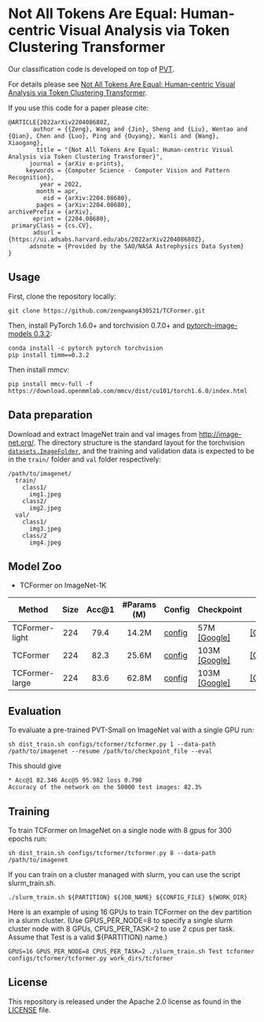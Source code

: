 # Not All Tokens Are Equal: Human-centric Visual Analysis via Token Clustering Transformer

Our classification code is developed on top of [PVT](https://github.com/whai362/PVT).

For details please see [Not All Tokens Are Equal: Human-centric Visual Analysis via Token Clustering Transformer](https://arxiv.org/abs/2204.08680). 

If you use this code for a paper please cite:


```
@ARTICLE{2022arXiv220408680Z,
       author = {{Zeng}, Wang and {Jin}, Sheng and {Liu}, Wentao and {Qian}, Chen and {Luo}, Ping and {Ouyang}, Wanli and {Wang}, Xiaogang},
        title = "{Not All Tokens Are Equal: Human-centric Visual Analysis via Token Clustering Transformer}",
      journal = {arXiv e-prints},
     keywords = {Computer Science - Computer Vision and Pattern Recognition},
         year = 2022,
        month = apr,
          eid = {arXiv:2204.08680},
        pages = {arXiv:2204.08680},
archivePrefix = {arXiv},
       eprint = {2204.08680},
 primaryClass = {cs.CV},
       adsurl = {https://ui.adsabs.harvard.edu/abs/2022arXiv220408680Z},
      adsnote = {Provided by the SAO/NASA Astrophysics Data System}
}
```

## Usage

First, clone the repository locally:
```
git clone https://github.com/zengwang430521/TCFormer.git
```
Then, install PyTorch 1.6.0+ and torchvision 0.7.0+ and [pytorch-image-models 0.3.2](https://github.com/rwightman/pytorch-image-models):

```
conda install -c pytorch pytorch torchvision
pip install timm==0.3.2
```

Then install mmcv:
```
pip install mmcv-full -f https://download.openmmlab.com/mmcv/dist/cu101/torch1.6.0/index.html
```


## Data preparation

Download and extract ImageNet train and val images from http://image-net.org/.
The directory structure is the standard layout for the torchvision [`datasets.ImageFolder`](https://pytorch.org/docs/stable/torchvision/datasets.html#imagefolder), and the training and validation data is expected to be in the `train/` folder and `val` folder respectively:

```
/path/to/imagenet/
  train/
    class1/
      img1.jpeg
    class2/
      img2.jpeg
  val/
    class1/
      img3.jpeg
    class/2
      img4.jpeg
```

## Model Zoo

- TCFormer on ImageNet-1K

| Method           | Size | Acc@1 | #Params (M) | Config                                          | Checkpoint                                                                                 | log|
|------------------|:----:|:-----:|:-----------:|-------------------------------------------------|--------------------------------------------------------------------------------------------|----|
| TCFormer-light   |  224 |  79.4 |    14.2M    | [config](configs/tcformer/tcformer_light.py)    | 57M [[Google]](https://drive.google.com/file/d/1TvcJCQhHaxXJhGo13i6b5PWErhzIivuD/view?usp=sharing) | [[Google]](https://drive.google.com/file/d/11mb8v_Afx0oDEAD24pYYJSAOEgyo6g2_/view?usp=sharing)|
| TCFormer         |  224 |  82.3 |    25.6M    | [config](configs/tcformer/tcformer.py)          | 103M [[Google]](https://drive.google.com/file/d/1sIrTzIKFfW5Io2MybIWJoS0sv72Wd-av/view?usp=sharing) | [[Google]](https://drive.google.com/file/d/1xR3aMoWfU9sUznGtqRU6U9zcFCt_9MSk/view?usp=sharing)|
| TCFormer-large   |  224 |  83.6 |    62.8M    | [config](configs/tcformer/tcformer_large.py)    | 103M [[Google]](https://drive.google.com/file/d/1wu9joQJU807IGW51mIlhK4dNnMze8E1K/view?usp=sharing) | [[Google]](https://drive.google.com/file/d/1iLMSHa4YqnUdtJYeHFqVFLEJOwHwNQBN/view?usp=sharing)|



## Evaluation
To evaluate a pre-trained PVT-Small on ImageNet val with a single GPU run:
```
sh dist_train.sh configs/tcformer/tcformer.py 1 --data-path /path/to/imagenet --resume /path/to/checkpoint_file --eval
```
This should give
```
* Acc@1 82.346 Acc@5 95.982 loss 0.798
Accuracy of the network on the 50000 test images: 82.3%
```

## Training
To train TCFormer on ImageNet on a single node with 8 gpus for 300 epochs run:

```
sh dist_train.sh configs/tcformer/tcformer.py 8 --data-path /path/to/imagenet
```

If you can train on a cluster managed with slurm, you can use the script slurm_train.sh.
```
./slurm_train.sh ${PARTITION} ${JOB_NAME} ${CONFIG_FILE} ${WORK_DIR}
```

Here is an example of using 16 GPUs to train TCFormer on the dev partition in a slurm cluster.
(Use GPUS_PER_NODE=8 to specify a single slurm cluster node with 8 GPUs, CPUS_PER_TASK=2 to use 2 cpus per task. 
Assume that Test is a valid ${PARTITION} name.)
```
GPUS=16 GPUS_PER_NODE=8 CPUS_PER_TASK=2 ./slurm_train.sh Test tcformer configs/tcformer/tcformer.py work_dirs/tcformer 
```

## License
This repository is released under the Apache 2.0 license as found in the [LICENSE](LICENSE) file.

